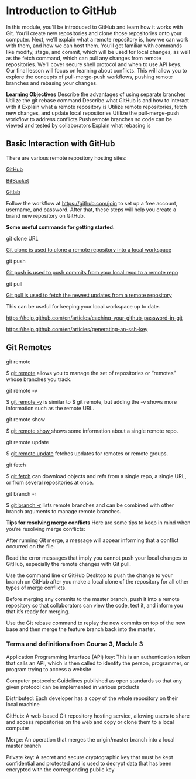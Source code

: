 # Introduction to GitHub

In this module, you’ll be introduced to GitHub and learn how it works with Git. You’ll create new repositories and clone those repositories onto your computer. Next, we’ll explain what a remote repository is, how we can work with them, and how we can host them. You’ll get familiar with commands like modify, stage, and commit, which will be used for local changes, as well as the fetch command, which can pull any changes from remote repositories. We'll cover secure shell protocol and when to use API keys. Our final lesson will focus on learning about conflicts. This will allow you to explore the concepts of pull-merge-push workflows, pushing remote branches and rebasing your changes.

**Learning Objectives**
Describe the advantages of using separate branches
Utilize the git rebase command
Describe what GitHub is and how to interact with it
Explain what a remote repository is
Utilize remote repositories, fetch new changes, and update local repositories
Utilize the pull-merge-push workflow to address conflicts
Push remote branches so code can be viewed and tested by collaborators
Explain what rebasing is

## Basic Interaction with GitHub

There are various remote repository hosting sites:

[GitHub](http://github.com/)

[BitBucket](https://bitbucket.org/product)

[Gitlab](https://gitlab.com/)

Follow the workflow at
https://github.com/join
to set up a free account, username, and password. After that,
these steps
will help you create a brand new repository on GitHub.

**Some useful commands for getting started:**

git clone URL

[Git clone is used to clone a remote repository into a local workspace](https://git-scm.com/docs/git-clone)

git push

[Git push is used to push commits from your local repo to a remote repo](https://git-scm.com/docs/git-push)

git pull

[Git pull is used to fetch the newest updates from a remote repository](https://git-scm.com/docs/git-pull)

This can be useful for keeping your local workspace up to date.

https://help.github.com/en/articles/caching-your-github-password-in-git

https://help.github.com/en/articles/generating-an-ssh-key

## Git Remotes

git remote

$ [git remote](https://git-scm.com/docs/git-remote)
allows you to manage the set of repositories or “remotes” whose branches you track.

git remote -v

$ [git remote -v](https://git-scm.com/docs/git-remote#Documentation/git-remote.txt--v)
is similar to $ git remote, but adding the -v shows more information such as the remote URL.

git remote show <name>

$ [git remote show <name>](https://git-scm.com/docs/git-remote#Documentation/git-remote.txt-emshowem)
shows some information about a single remote repo.

git remote update

$ [git remote update](https://git-scm.com/docs/git-remote#Documentation/git-remote.txt-emupdateem)
fetches updates for remotes or remote groups.

git fetch

$ [git fetch](https://git-scm.com/docs/git-fetch)
can download objects and refs from a single repo, a single URL, or from several repositories at once.

git branch -r

$ [git branch -r](https://git-scm.com/docs/git-branch#Documentation/git-branch.txt--r)
lists remote branches and can be combined with other branch arguments to manage remote branches.

**Tips for resolving merge conflicts**
Here are some tips to keep in mind when you’re resolving merge conflicts:

After running Git merge, a message will appear informing that a conflict occurred on the file.

Read the error messages that imply you cannot push your local changes to GitHub, especially the remote changes with Git pull.

Use the command line or GitHub Desktop to push the change to your branch on GitHub after you make a local clone of the repository for all other types of merge conflicts.

Before merging any commits to the master branch, push it into a remote repository so that collaborators can view the code, test it, and inform you that it’s ready for merging.

Use the Git rebase command to replay the new commits on top of the new base and then merge the feature branch back into the master.

### Terms and definitions from Course 3, Module 3

Application Programming Interface (API) key: This is an authentication token that calls an API, which is then called to identify the person, programmer, or program trying to access a website

Computer protocols: Guidelines published as open standards so that any given protocol can be implemented in various products

Distributed: Each developer has a copy of the whole repository on their local machine

GitHub: A web-based Git repository hosting service, allowing users to share and access repositories on the web and copy or clone them to a local computer

Merge: An operation that merges the origin/master branch into a local master branch

Private key: A secret and secure cryptographic key that must be kept confidential and protected and is used to decrypt data that has been encrypted with the corresponding public key
